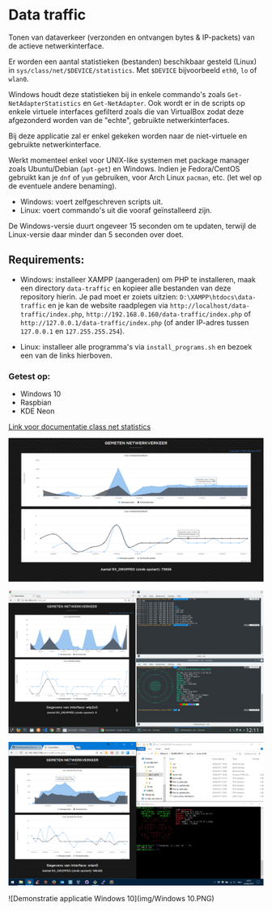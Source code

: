 # Data traffic
Tonen van dataverkeer (verzonden en ontvangen bytes & IP-packets) van de actieve netwerkinterface.


Er worden een aantal statistieken (bestanden) beschikbaar gesteld (Linux) in `sys/class/net/$DEVICE/statistics`. Met `$DEVICE` bijvoorbeeld `eth0`, `lo` of `wlan0`.

Windows houdt deze statistieken bij in enkele commando's zoals `Get-NetAdapterStatistics` en `Get-NetAdapter`. Ook wordt er in de scripts op enkele virtuele interfaces gefilterd zoals die van VirtualBox zodat deze afgezonderd worden van de "echte", gebruikte netwerkinterfaces.

Bij deze applicatie zal er enkel gekeken worden naar de niet-virtuele en gebruikte netwerkinterface.

Werkt momenteel enkel voor UNIX-like systemen met package manager zoals Ubuntu/Debian (`apt-get`) en Windows. Indien je Fedora/CentOS gebruikt kan je `dnf` of `yum` gebruiken, voor Arch Linux `pacman`, etc. (let wel op de eventuele andere benaming).


- Windows: voert zelfgeschreven scripts uit.
- Linux: voert commando's uit die vooraf geïnstalleerd zijn.

De Windows-versie duurt ongeveer 15 seconden om te updaten, terwijl de Linux-versie daar minder dan 5 seconden over doet.

## Requirements:

- Windows: installeer XAMPP (aangeraden) om PHP te installeren, maak een directory `data-traffic` en kopieer alle bestanden van deze repository hierin. Je pad moet er zoiets uitzien: `D:\XAMPP\htdocs\data-traffic` en je kan de website raadplegen via `http://localhost/data-traffic/index.php`, `http://192.168.0.160/data-traffic/index.php` of `http://127.0.0.1/data-traffic/index.php` (of ander IP-adres tussen `127.0.0.1` en `127.255.255.254`).

- Linux: installeer alle programma's via `install_programs.sh` en bezoek een van de links hierboven.

### Getest op:

- Windows 10
- Raspbian
- KDE Neon


[Link voor documentatie class net statistics](https://www.kernel.org/doc/Documentation/ABI/testing/sysfs-class-net-statistics)

![Demonstratie applicatie](img/Demo.PNG)

![Demonstratie applicatie KDE Neon](img/KDE-Neon.png)

![Demonstratie applicatie Raspbian](img/Raspbian.PNG)

![Demonstratie applicatie Windows 10](img/Windows 10.PNG)
